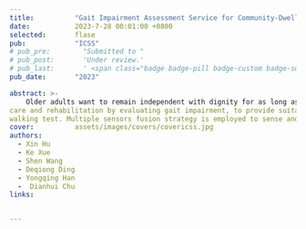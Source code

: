 ```yaml
---
title:          "Gait Impairment Assessment Service for Community-Dwelling Older Adults"
date:           2023-7-28 00:01:00 +0800
selected:       flase
pub:            "ICSS"
# pub_pre:        "Submitted to "
# pub_post:       'Under review.'
# pub_last:       ' <span class="badge badge-pill badge-custom badge-success">Spotlight</span>'
pub_date:       "2023"

abstract: >-
    Older adults want to remain independent with dignity for as long as possible. Gait assessment service plays an essential role in elderly
care and rehabilitation by evaluating gait impairment, to provide suitable and continuous treatments. Despite over a decade of research and development in gait assessment, accurate and reliable gait assessment service for older adults in use are few. We propose an automatic gait impairment assessment service, for community-dwelling older adults, by combining multiple LiDAR (Light Detection and Ranging) sensing with 11-meter
walking test. Multiple sensors fusion strategy is employed to sense and interpret gaits in a complementary way. Leveraging scan-matching technology and foot tracking method, the gait assessment service can achieve high accuracy with reasonable cost and no privacy issue. The experiment results show obvious differences of disease-specific motor symptoms in comparing groups. The potential merit of gait assessment service in daily use is also explored in this study.
cover:          assets/images/covers/covericss.jpg
authors:
  - Xin Hu
  - Ke Xue
  - Shen Wang
  - Deqiong Ding
  - Yongqing Han
  -  Dianhui Chu
links:


---
```

